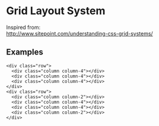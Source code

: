 # Grid Layout System

Inspired from:  
http://www.sitepoint.com/understanding-css-grid-systems/

## Examples

```
<div class="row">
  <div class="column column-4"></div>
  <div class="column column-4"></div>
  <div class="column column-4"></div>
</div>
<div class="row">
  <div class="column column-2"></div>
  <div class="column column-4"></div>
  <div class="column column-4"></div>
  <div class="column column-2"></div>
</div>
```
